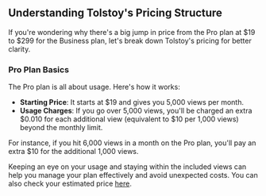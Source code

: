 ## Understanding Tolstoy's Pricing Structure

If you're wondering why there's a big jump in price from the Pro plan at $19 to $299 for the Business plan, let's break down Tolstoy's pricing for better clarity.

### Pro Plan Basics

The Pro plan is all about usage. Here's how it works:

- **Starting Price**: It starts at $19 and gives you 5,000 views per month.
- **Usage Charges**: If you go over 5,000 views, you'll be charged an extra $0.010 for each additional view (equivalent to $10 per 1,000 views) beyond the monthly limit.

For instance, if you hit 6,000 views in a month on the Pro plan, you'll pay an extra $10 for the additional 1,000 views.

Keeping an eye on your usage and staying within the included views can help you manage your plan effectively and avoid unexpected costs. You can also check your estimated price [here](https://www.gotolstoy.com/pricing#).
